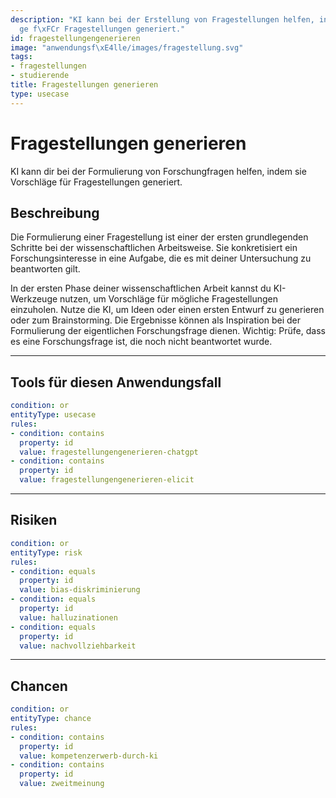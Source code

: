 ```yaml
---
description: "KI kann bei der Erstellung von Fragestellungen helfen, indem sie Vorschl\xE4\
  ge f\xFCr Fragestellungen generiert."
id: fragestellungengenerieren
image: "anwendungsf\xE4lle/images/fragestellung.svg" 
tags:
- fragestellungen
- studierende
title: Fragestellungen generieren
type: usecase
---
```




# Fragestellungen generieren

KI kann dir bei der Formulierung von Forschungfragen helfen, indem sie Vorschläge für Fragestellungen generiert.

## Beschreibung

Die Formulierung einer Fragestellung ist einer der ersten grundlegenden Schritte bei der wissenschaftlichen Arbeitsweise. Sie konkretisiert ein Forschungsinteresse in eine Aufgabe, die es mit deiner Untersuchung zu beantworten gilt.

In der ersten Phase deiner wissenschaftlichen Arbeit kannst du KI-Werkzeuge nutzen, um Vorschläge für mögliche Fragestellungen einzuholen. Nutze die KI, um Ideen oder einen ersten Entwurf zu generieren oder zum Brainstorming. Die Ergebnisse können als Inspiration bei der Formulierung der eigentlichen Forschungsfrage dienen. Wichtig: Prüfe, dass es eine Forschungsfrage ist, die noch nicht beantwortet wurde.

---


## Tools für diesen Anwendungsfall

```yaml
condition: or
entityType: usecase
rules:
- condition: contains
  property: id
  value: fragestellungengenerieren-chatgpt
- condition: contains
  property: id
  value: fragestellungengenerieren-elicit
```

---

## Risiken

```yaml
condition: or
entityType: risk
rules:
- condition: equals
  property: id
  value: bias-diskriminierung
- condition: equals
  property: id
  value: halluzinationen
- condition: equals
  property: id
  value: nachvollziehbarkeit
```

---

## Chancen

```yaml
condition: or
entityType: chance
rules:
- condition: contains
  property: id
  value: kompetenzerwerb-durch-ki
- condition: contains
  property: id
  value: zweitmeinung
```

